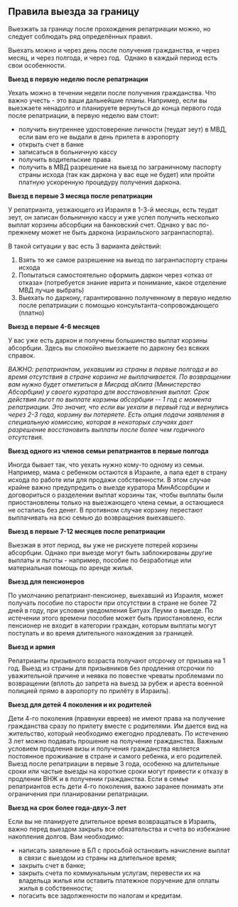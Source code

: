 ## Правила выезда за границу

Выезжать за границу после прохождения репатриации можно, но следует соблюдать ряд определённых правил.

Выехать можно и через день после получения гражданства, и через месяц, и через полгода, и через год.  Однако в каждый период есть свои особенности.

**Выезд в первую неделю после репатриации**

Уехать можно в течении недели после получения гражданства. Что важно учесть - это ваши дальнейшие планы. Например, если вы выезжаете ненадолго и планируете вернуться до конца первого года после репатриации, в первую неделю вам стоит:

-   получить внутреннее удостоверение личности (теудат зеут) в МВД, если вам его не выдали в день прилета в аэропорту
-   открыть счет в банке
-   записаться в больничную кассу
-   получить водительские права
-   получить в МВД разрешение на выезд по заграничному паспорту страны исхода (так как даркона у вас еще не будет) или пройти платную ускоренную процедуру получения даркона.

**Выезд в первые 3 месяца после репатриации**

У репатрианта, уезжающего из Израиля в 1-3-й месяцы, есть теудат зеут, он записан больничную кассу и уже успел получить несколько выплат корзины абсорбции на банковский счет. Однако у вас по-прежнему может не быть даркона (израильского загранпаспорта).

В такой ситуации у вас есть 3 варианта действий:

1. Взять то же самое разрешение на выезд по загранпаспорту страны исхода
2. Попытаться самостоятельно оформить даркон через «отказ от отказа» (потребуется знание иврита и понимание, какое отделение МВД лучше выбрать)
3. Выехать по даркону, гарантированно полученному в первую неделю после репатриации с помощью консультанта-сопровождающего (платно)

**Выезд в первые 4-6 месяцев**

У вас уже есть даркон и получены большинство выплат корзины абсорбции. Здесь вы спокойно выезжаете по даркону без всяких справок.

*ВАЖНО: репатриантам, уехавшим из страны в первые полгода и во время отсутствия в стране корзина не выплачивается. По возвращении вам нужно будет отметиться в Мисрад аКлита (Министерство Абсорбции) у своего куратора для восстановления выплат. Срок действия льгот по выплате корзины абсорбции -- 1 год с момента репатриации. Это значит, что если вы уехали в первый год и вернулись через 2-3 года, корзину вы потеряете. Есть опция подачи заявления в специальную комиссию, которая в некоторых случаях дает разрешение восстановить выплаты после более чем годичного отсутствия.* 

**Выезд одного из членов семьи репатриантов в первые полгода**

Иногда бывает так, что уехать нужно кому-то одному из семьи. Например, мама с ребенком остаются в Израиле, а папа едет в страну исхода по работе или для продажи собственности. В этом случае крайне важно предупредить о выезде куратора МинАбсорбции и договориться о разделении выплат корзины так, чтобы выплаты были приостановлены только на выезжающего члена семьи, а остающиеся не остались без денег. В противном случае корзину перестают выплачивать на всю семью до возвращения выехавшего.

**Выезд в первые 7-12 месяцев после репатриации**

Выезжая в этот период, вы уже не рискуете потерей корзины абсорбции. Однако при выезде могут быть заблокированы другие выплаты и льготы - например, пособие по безработице или материальная помощь по аренде жилья.

**Выезд для пенсионеров**

По умолчанию репатриант-пенсионер, выехавший из Израиля, может получать пособие по старости при отсутствии в стране не более 72 дней в году, при условии уведомления Битуах Леуми о выезде. По истечении этого времени пособие может быть приостановлено, если пенсионер не входит в категории граждан, которым выплаты могут поступать и во время длительного нахождения за границей.

**Выезд и армия**

Репатрианты призывного возраста получают отсрочку от призыва на 1 год. Выезд из страны для призывников без продления отсрочки по уважительной причине и неявка по повестке чреваты проблемами по возвращении (вплоть до запрета на выезд за рубеж и ареста военной полицией прямо в аэропорту по прилёту в Израиль).

**Выезд для детей 4 поколения и их родителей**

Дети 4-го поколения (правнуки евреев) не имеют права на получение гражданства сразу по прилету вместе с родителями. Им дается вид на жительство, который необходимо ежегодно продлевать. По истечению 3 лет можно подавать прошение на получение гражданства. Важным условием продления визы и получения гражданства является постоянное проживание в стране и самого ребенка, и его родителей. Выезд после репатриации в первые 3 года, особенно на длительные сроки или частые выезды на короткие сроки могут привести к отказу в продлении ВНЖ и в получении гражданства. Если в семье репатриантов есть дети 4-го поколения, важно заранее понимать эти ограничения при планировании репатриации.

**Выезд на срок более года-двух-3 лет**

Если вы не планируете длительное время возвращаться в Израиль, важно перед выездом закрыть все обязательства и счета во избежание накопления долгов. Вам необходимо:

- написать заявление в БЛ с просьбой остановить начисление выплат в связи с выездом из страны на длительное время;
- закрыть счет в банке;
- закрыть счета по коммунальным услугам, перевести их на владельца жилья или оставить платежное поручение для оплаты жилья в собственности;
- погасить все задолженности по налогам и кредитам.


